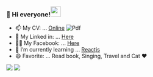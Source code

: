 ### :wave: Hi everyone!<img src="https://user-images.githubusercontent.com/5679180/79618120-0daffb80-80be-11ea-819e-d2b0fa904d07.gif" width="27px">

- 📫 My CV: ... [Online](https://duchieuctk41.github.io/duchieu.github.io/) ![Pdf](../CV.pdf/)
- :link: My Linked in: ... [Here](https://www.linkedin.com/in/hieupencil/)
- :ok_woman: My Facebook: ... [Here](https://www.facebook.com/pencil.816)
- 🌱 I’m currently learning ... [Reactjs](https://reactjs.org/)
- 😄 Favorite: ... Read book, Singing, Travel and Cat ❤️
<div>
 <img src="https://github-readme-stats.vercel.app/api?username=duchieuctk41&show_icons=true&theme=vue">
  <img src="https://github-readme-stats.vercel.app/api/top-langs/?username=duchieuctk41&layout=compact&theme=vue">
<div>
